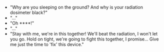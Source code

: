 - "Why are you sleeping on the ground? And why is your radiation dosimeter black?"
- "..."
- "Oh ****!"
- "..."
- "Stay with me, we're in this together! We'll beat the radiation, I won't let you go. Hold on tight, we're going to fight this together, I promise... Give me just the time to 'fix' this device."